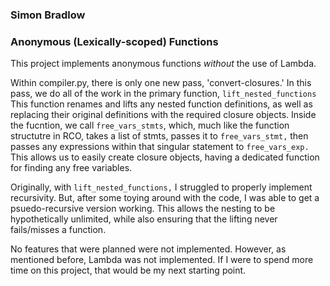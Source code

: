 ### Simon Bradlow
### Anonymous (Lexically-scoped) Functions

This project implements anonymous functions *without* the use of Lambda.

Within compiler.py, there is only one new pass, 'convert-closures.'
In this pass, we do all of the work in the primary function, `lift_nested_functions`
This function renames and lifts any nested function definitions, as well as replacing their original definitions with the required closure objects.
Inside the fucntion, we call `free_vars_stmts`, which, much like the function structutre in RCO, takes a list of stmts, passes it to `free_vars_stmt,` then passes any expressions within that singular statement to `free_vars_exp.` 
This allows us to easily create closure objects, having a dedicated function for finding any free variables.

Originally, with `lift_nested_functions,` I struggled to properly implement recursivity. 
But, after some toying around with the code, I was able to get a psuedo-recursive version working.
This allows the nesting to be hypothetically unlimited, while also ensuring that the lifting never fails/misses a function.

No features that were planned were not implemented.
However, as mentioned before, Lambda was not implemented. 
If I were to spend more time on this project, that would be my next starting point.
